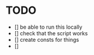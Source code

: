 # TODO

- [] be able to run this locally
- [] check that the script works
- [] create consts for things
- []
